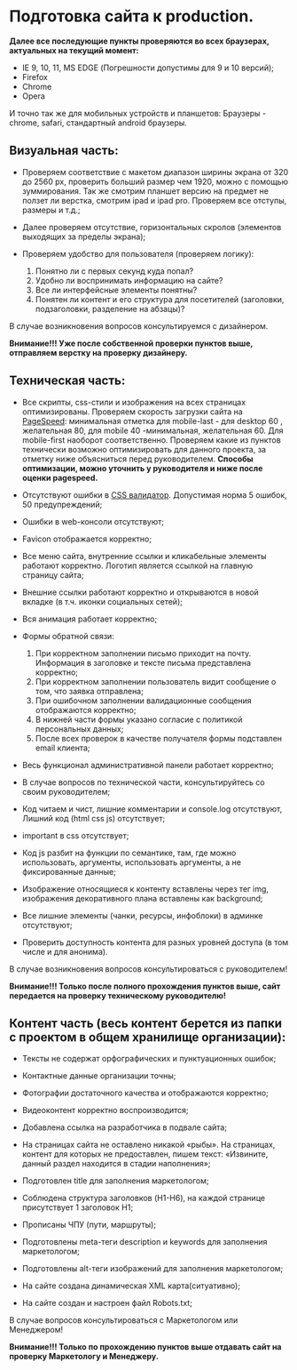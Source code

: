 # Подготовка сайта к production.

**Далее все последующие пункты проверяются во всех браузерах, актуальных на текущий момент:**

* IE 9, 10, 11, MS EDGE (Погрешности допустимы для 9 и 10 версий);
* Firefox
* Chrome
* Opera

И точно так же для мобильных устройств и планшетов:
Браузеры - chrome, safari, стандартный android браузеры.

## Визуальная часть:

* Проверяем соответствие с макетом диапазон ширины экрана от 320 до 2560 px, проверить больший размер чем 1920, можно с помощью зуммирования. Так же смотрим планшет версию на предмет не ползет ли верстка, смотрим ipad и ipad pro. Проверяем все отступы, размеры и т.д.;

* Далее проверяем отсутствие, горизонтальных скролов (элементов выходящих за пределы экрана);

* Проверяем удобство для пользователя (проверяем логику):

	1. Понятно ли с первых секунд куда попал?
	2. Удобно ли воспринимать информацию на сайте?
	3. Все ли интерфейсные элементы понятны?
	4. Понятен ли контент и его структура для посетителей (заголовки, подзаголовки, разделение на абзацы)?

В случае возникновения вопросов консультируемся с дизайнером.

**Внимание!!! Уже после собственной проверки пунктов выше, отправляем верстку на проверку дизайнеру.**

## Техническая часть:

* Все скрипты, css-стили и изображения на всех страницах оптимизированы. Проверяем скорость загрузки сайта на [PageSpeed](http://www.dropwizard.io/1.0.2/docs/): минимальная отметка для mobile-last - для desktop 60 , желательная 80, для mobile 40 -минимальная, желательная 60. Для mobile-first наоборот соответственно. Проверяем какие из пунктов технически возможно оптимизировать для данного проекта, за отметку ниже объясниться перед руководителем.
**Способы оптимизации, можно уточнить у руководителя и ниже после оценки pagespeed.**

* Отсутствуют ошибки в [CSS валидатор](http://jigsaw.w3.org/css-validator/). Допустимая норма 5 ошибок, 50 предупреждений;

* Ошибки в web-консоли отсутствуют;

* Favicon отображается корректно;

* Все меню сайта, внутренние ссылки и кликабельные элементы работают корректно. Логотип является ссылкой на главную страницу сайта;

* Внешние ссылки работают корректно и открываются в новой вкладке (в т.ч. иконки социальных сетей);

* Вся анимация работает корректно;

* Формы обратной связи:
	1. При корректном заполнении письмо приходит на почту. Информация в заголовке и тексте письма представлена корректно;
	2. При корректном заполнении пользователь видит сообщение о том, что заявка отправлена;
	3. При ошибочном заполнении валидационные сообщения отображаются корректно;
	4. В нижней части формы указано согласие с политикой персональных данных;
	5. После всех проверок в качестве получателя формы подставлен email клиента;

* Весь функционал административной панели работает корректно;

* В случае вопросов по технической части, консультируйтесь со своим руководителем;

* Код читаем и чист, лишние комментарии и console.log отсутствуют, Лишний код (html css js) отсутствует;

* important в css отсутствует;

* Код js разбит на функции по семантике, там, где можно использовать, аргументы, использовать аргументы, а не фиксированные данные;

* Изображение относящиеся к контенту вставлены через тег img, изображения декоративного плана вставлены как background;

* Все лишние элементы (чанки, ресурсы, инфоблоки) в админке отсутствуют;

* Проверить доступность контента для разных уровней доступа (в том числе и для анонима).

В случае возникновения вопросов консультироваться с руководителем!

**Внимание!!! Только после полного прохождения пунктов выше, сайт передается на проверку техническому руководителю!**

## Контент часть (весь контент берется из папки с проектом в общем хранилище организации):

* Тексты не содержат орфографических и пунктуационных ошибок;

* Контактные данные организации точны;

* Фотографии достаточного качества и отображаются корректно;

* Видеоконтент корректно воспроизводится;

* Добавлена ссылка на разработчика в подвале сайта;

* На страницах сайта не оставлено никакой «рыбы». На страницах, контент для которых не предоставлен, пишем текст: «Извините, данный раздел находится в стадии наполнения»;

* Подготовлен title для заполнения маркетологом;

* Соблюдена структура заголовков (H1-H6), на каждой странице присутствует 1 заголовок H1;

* Прописаны ЧПУ (пути, маршруты);

* Подготовлены meta-теги description и keywords для заполнения маркетологом;

* Подготовлены alt-теги изображений для заполнения маркетологом;

* На сайте создана динамическая XML карта(ситуативно);

* На сайте создан и настроен файл Robots.txt;

В случае вопросов консультироваться с Маркетологом или Менеджером!

**Внимание!!! Только по прохождению пунктов выше отдавать сайт на проверку Маркетологу и Менеджеру.**



























